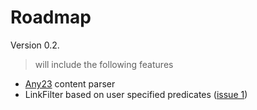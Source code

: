 # Roadmap #

Version 0.2.
> will include the following features
  * [Any23](http://code.google.com/p/any23/) content parser
  * LinkFilter based on user specified predicates ([issue 1](http://code.google.com/p/ldspider/issues/detail?id=1))